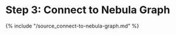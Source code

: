 # Step 3: Connect to Nebula Graph

{% include "/source_connect-to-nebula-graph.md" %}
<!-- The line above is for content reusing. The source file is in the docs/reuse directory. -->
